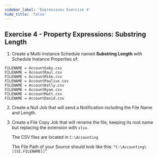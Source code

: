 ```yaml
---
sidebar_label: 'Expressions Exercise 4'
hide_title: 'false'
---
```


## Exercise 4 - Property Expressions: Substring Length

1.	Create a Multi-Instance Schedule named **Substring Length** with Schedule Instance Properties of:

```
FILENAME = AccountGaby.csv
FILENAME = AccountRaul.csv
FILENAME = AccountMike.csv
FILENAME = AccountPaulius.csv
FILENAME = AccountKelly.csv
FILENAME = AccountRyan.csv
FILENAME = AccountMatt.csv
FILENAME = AccountDavid.csv
```

2.	Create a Null Job that will send a Notification including the File Name and Length.
3.	Create a File Copy Job that will rename the file, keeping its root name but replacing the extension with ```xlsx```.

	The CSV files are located in ```C:\Accounting```

	The File Path of your Source should look like this: ```“C:\Accounting\[[SI.FILENAME]]”```